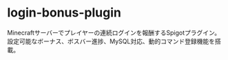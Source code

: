 # login-bonus-plugin
Minecraftサーバーでプレイヤーの連続ログインを報酬するSpigotプラグイン。設定可能なボーナス、ボスバー進捗、MySQL対応、動的コマンド登録機能を搭載。
